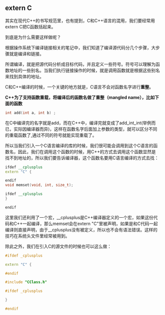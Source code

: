 ## extern C
其实在现代C++的书写规范里，也有提到，C和C++语言的混用，我们要经常用extern C把C函数括起来。

到底是为什么需要这样做呢？

根据操作系统下编译链接相关的笔记中，我们知道了编译源代码分几个步骤，大步骤就是编译和链接。

所谓编译，就是把源代码分析成目标代码，并且定义一些符号。符号可以理解为函数地址的一些别名。当我们执行链接操作的时候，就是调用函数就是根据这些别名来找到具体的地址。

C和C++编译的时候，一个关键的地方就是，C语言不会对函数名字进行**重整**。

**C++为了支持函数重载，将编译后的函数名做了重整（mangled name），比如下面的函数**

``` c++
int add(int a, int b) ;
```

在C中编译完的名字就是add，而在C++中，编译完就变成了add_int_int(举例而已，实际因编译器而异)，这样在函数名字后面加上参数的类型，就可以区分不同的重载函数了,通过不同的符号就能实现重载了。

所以当我们引入一个C语言编译的库的时候，我们很可能会调用到这个C语言的函数名，因此，我们在调用这个函数的时候，用C++的方式去调用这个函数显然是找不到地址的，所以我们要告诉编译器，这个函数名要用C语言编译的方式去找：

``` c++
ifdef __cplusplus
extern "C" {

endif
void memset(void, int, size_t);

ifdef __cplusplus
}

endif
```

这里我们还利用了一个宏，__cplusplus是C++编译器定义的一个宏，如果这份代码和C++一起编译，那么memset会在extern "C"里被声明，如果是和C代码一起编译则直接声明，由于__cplusplus没有被定义，所以也不会有语法错误。这样的技巧在系统头文件里经常被用到。


除此之外，我们在引入C的源文件的时候也可以这么做：

``` c++
#ifdef _cplusplus

extern "C" {

#endif

#include "CClass.h"

#ifdef _cplusplus

}

#endif
```